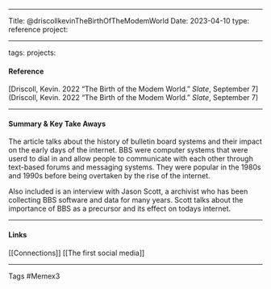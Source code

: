 -----

Title: @driscollkevinTheBirthOfTheModemWorld Date: 2023-04-10 type: reference project:

-----
tags: projects:

#### Reference

[Driscoll, Kevin. 2022 “The Birth of the Modem World.” _Slate_, September 7](Driscoll, Kevin. 2022 “The Birth of the Modem World.” _Slate_, September 7)

----
#### Summary & Key Take Aways

The article talks about the history of bulletin board systems and their impact on the early days of the internet. BBS were computer systems that were userd to dial in and allow people to communicate with each other through text-based forums and messaging systems. They were popular in the 1980s and 1990s before being overtaken by the rise of the internet.

Also included is an interview with Jason Scott, a archivist who has been collecting BBS software and data for many years. Scott talks about the importance of BBS as a precursor and its effect on todays internet.

----

#### Links
[[Connections]]
[[The first social media]]

------
Tags #Memex3